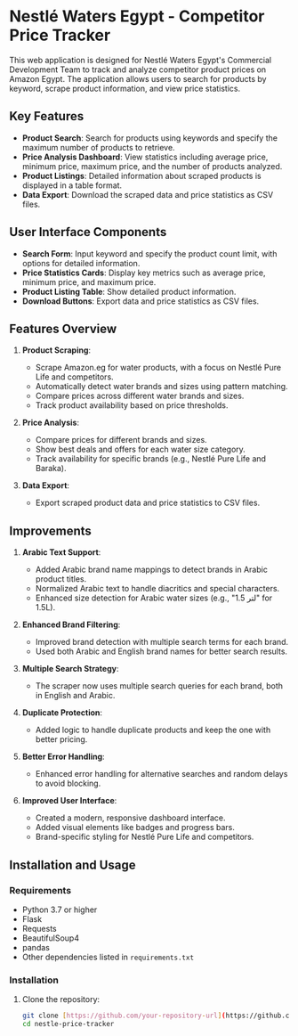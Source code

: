 # Nestlé Waters Egypt - Competitor Price Tracker

This web application is designed for Nestlé Waters Egypt's Commercial Development Team to track and analyze competitor product prices on Amazon Egypt. The application allows users to search for products by keyword, scrape product information, and view price statistics.

## Key Features

- **Product Search**: Search for products using keywords and specify the maximum number of products to retrieve.
- **Price Analysis Dashboard**: View statistics including average price, minimum price, maximum price, and the number of products analyzed.
- **Product Listings**: Detailed information about scraped products is displayed in a table format.
- **Data Export**: Download the scraped data and price statistics as CSV files.

## User Interface Components

- **Search Form**: Input keyword and specify the product count limit, with options for detailed information.
- **Price Statistics Cards**: Display key metrics such as average price, minimum price, and maximum price.
- **Product Listing Table**: Show detailed product information.
- **Download Buttons**: Export data and price statistics as CSV files.

## Features Overview

1. **Product Scraping**:
   - Scrape Amazon.eg for water products, with a focus on Nestlé Pure Life and competitors.
   - Automatically detect water brands and sizes using pattern matching.
   - Compare prices across different water brands and sizes.
   - Track product availability based on price thresholds.

2. **Price Analysis**:
   - Compare prices for different brands and sizes.
   - Show best deals and offers for each water size category.
   - Track availability for specific brands (e.g., Nestlé Pure Life and Baraka).

3. **Data Export**:
   - Export scraped product data and price statistics to CSV files.

## Improvements

1. **Arabic Text Support**:
   - Added Arabic brand name mappings to detect brands in Arabic product titles.
   - Normalized Arabic text to handle diacritics and special characters.
   - Enhanced size detection for Arabic water sizes (e.g., "1.5 لتر" for 1.5L).

2. **Enhanced Brand Filtering**:
   - Improved brand detection with multiple search terms for each brand.
   - Used both Arabic and English brand names for better search results.

3. **Multiple Search Strategy**:
   - The scraper now uses multiple search queries for each brand, both in English and Arabic.

4. **Duplicate Protection**:
   - Added logic to handle duplicate products and keep the one with better pricing.

5. **Better Error Handling**:
   - Enhanced error handling for alternative searches and random delays to avoid blocking.

6. **Improved User Interface**:
   - Created a modern, responsive dashboard interface.
   - Added visual elements like badges and progress bars.
   - Brand-specific styling for Nestlé Pure Life and competitors.

## Installation and Usage

### Requirements
- Python 3.7 or higher
- Flask
- Requests
- BeautifulSoup4
- pandas
- Other dependencies listed in `requirements.txt`

### Installation

1. Clone the repository:
   ```bash
   git clone [https://github.com/your-repository-url](https://github.com/sallmamostaffa/nestle-price-tracker.git)
   cd nestle-price-tracker
